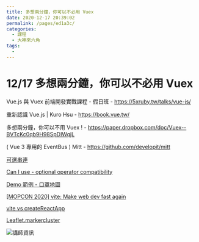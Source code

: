 ```yaml
---
title: 多想兩分鐘，你可以不必用 Vuex
date: 2020-12-17 20:39:02
permalink: /pages/ed1a3c/
categories:
  - 課程
  - 大神來六角
tags:
  - 
---
```


# 12/17 多想兩分鐘，你可以不必用 Vuex

Vue.js 與 Vuex 前端開發實戰課程 - 假日班 - https://5xruby.tw/talks/vue-js/

重新認識 Vue.js | Kuro Hsu - https://book.vue.tw/

多想兩分鐘，你可以不用 Vuex ! - https://paper.dropbox.com/doc/Vuex--BVTcKc0qb9H98SpDIWqjL

( Vue 3 專用的 EventBus ) Mitt - https://github.com/developit/mitt

[可選串連](https://developer.mozilla.org/zh-TW/docs/Web/JavaScript/Reference/Operators/Optional_chaining)

[Can I use - optional operator compatibility](https://caniuse.com/?search=optional%20operator)

[Demo 範例 - 口罩地圖](https://github.com/kurotanshi/mask-map-demo/tree/vite-demo)

[[MOPCON 2020] vite: Make web dev fast again](https://speakerdeck.com/kurotanshi/mopcon-2020-vite-make-web-dev-fast-again)

[vite vs createReactApp](https://twitter.com/swyx/status/1290410811802804226)

[Leaflet.markercluster](https://github.com/Leaflet/Leaflet.markercluster)

![講師資訊](https://i.imgur.com/csssbE0.png)